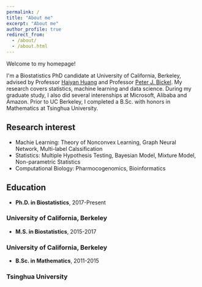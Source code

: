 ```yaml
---
permalink: /
title: "About me"
excerpt: "About me"
author_profile: true
redirect_from: 
  - /about/
  - /about.html
---
```


Welcome to my homepage!

I'm a Biostatistics PhD candidate at University of California, Berkeley, advised by Professor [Haiyan Huang](https://www.stat.berkeley.edu/~hhuang/) and Professor [Peter J. Bickel](https://bickel.stat.berkeley.edu/). My research covers statistics, machine learning and data science. During my graduate study, I also did several interenships at Microsoft, Alibaba and Amazon. Prior to UC Berkeley, I completed a B.Sc. with honors in Mathematics at Tsinghua University.

## Research interest
- Machie Learning: Theory of Nonconvex Learning, Graph Neural Network, Multi-label Calssification
- Statistics: Multiple Hypothesis Testing, Bayesian Model, Mixture Model, Non-parametric Statistics
- Computational Biology: Pharmocogenomics, Bioinformatics

## Education
- **Ph.D. in Biostatistics**, 2017-Present
### University of California, Berkeley
- **M.S. in Biostatistics**, 2015-2017
### University of California, Berkeley
- **B.Sc. in Mathematics**, 2011-2015
### Tsinghua University


